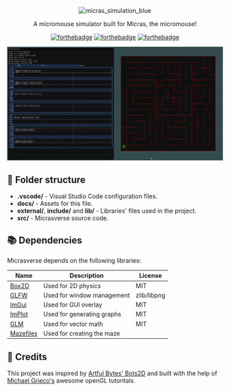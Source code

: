
<div align="center" >

![micras_simulation_blue](https://github.com/Team-Micras/micras_simulation/assets/62271285/655d90d7-ae21-47df-b6ab-64d46ef4a559)

A micromouse simulator built for Micras, the micromouse!

[![forthebadge](https://forthebadge.com/images/badges/made-with-c-plus-plus.svg)](https://forthebadge.com)
[![forthebadge](https://forthebadge.com/images/badges/built-with-grammas-recipe.svg)](https://forthebadge.com)
[![forthebadge](https://forthebadge.com/images/badges/60-percent-of-the-time-works-every-time.svg)](https://forthebadge.com)

</div align="center">

![Animated example of simulation with Micras going forward, then back, and then turning around its center. The GIF shows charts plotting motors' electrical current, motor's angular velocity, Micras' angular velocity, Micras' linear velocity, Micras' angular position, and distance sensors' readings](./docs/assets/Micrasverse%202025-01-14%2023-17-55.gif)




## 📁 Folder structure

- **.vscode/** - Visual Studio Code configuration files.
- **docs/** - Assets for this file.
- **external/**, **include/** and **lib/** - Libraries' files used in the project.
- **src/** - Micrasverse source code.


## 📚 Dependencies
Micrasverse depends on the following libraries:

| Name  | Description                     | License     |
| ------| --------------------------------| ------------|
| [Box2D](https://github.com/erincatto/box2d) | Used for 2D physics          | MIT         |
| [GLFW](https://www.glfw.org/)  | Used for window management   | zlib/libpng |
| [ImGui](https://github.com/ocornut/imgui) | Used for GUI overlay         | MIT         |
| [ImPlot](https://github.com/epezent/implot) | Used for generating graphs         | MIT         |
| [GLM](https://github.com/g-truc/glm)   | Used for vector math | MIT         |
| [Mazefiles](https://github.com/micromouseonline/mazefiles)   | Used for creating the maze |          |



## 🙏 Credits
This project was inspired by [Artful Bytes' Bots2D](https://github.com/artfulbytes/bots2d) and built with the help of [Michael Grieco's](https://www.youtube.com/@MichaelGrieco) awesome openGL tutoritals.

